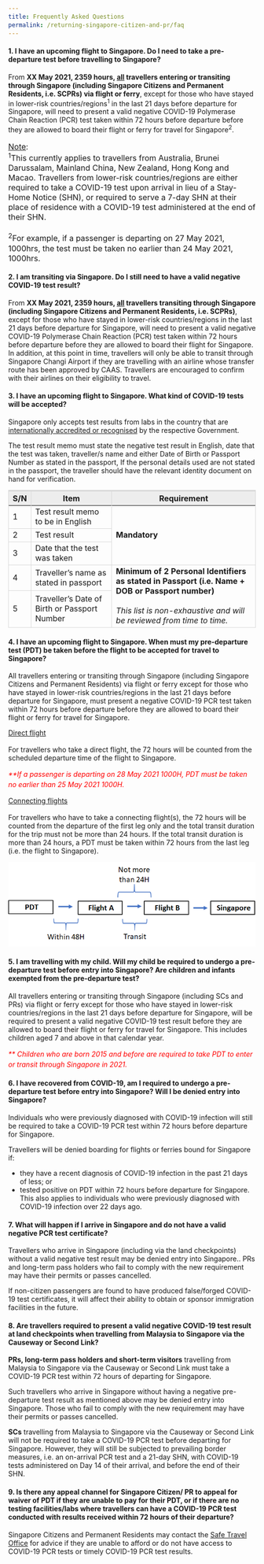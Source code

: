 ```yaml
---
title: Frequently Asked Questions
permalink: /returning-singapore-citizen-and-pr/faq
---
```

#### 1.	I have an upcoming flight to Singapore. Do I need to take a pre-departure test before travelling to Singapore? 

From <b>XX May 2021, 2359 hours, <u>all</u> travellers entering or transiting through Singapore (including Singapore Citizens and Permanent Residents, i.e. SCPRs) via flight or ferry</b>, except for those who have stayed in lower-risk countries/regions<sup>1</sup> in the last 21 days before departure for Singapore, will need to present a valid negative COVID-19 Polymerase Chain Reaction (PCR) test taken within 72 hours before departure before they are allowed to board their flight or ferry for travel for Singapore<sup>2</sup>.

<p style="font-size:16px;"><u>Note</u>:<br/>
<sup>1</sup>This currently applies to travellers from Australia, Brunei Darussalam, Mainland China, New Zealand, Hong Kong and Macao. Travellers from lower-risk countries/regions are either required to take a COVID-19 test upon arrival in lieu of a Stay-Home Notice (SHN), or required to serve a 7-day SHN at their place of residence with a COVID-19 test administered at the end of their SHN.<br/><br/>
<sup>2</sup>For example, if a passenger is departing on 27 May 2021, 1000hrs, the test must be taken no earlier than 24 May 2021, 1000hrs.</p>



#### 2.	I am transiting via Singapore. Do I still need to have a valid negative COVID-19 test result?

From <b>XX May 2021, 2359 hours, <u>all</u> travellers transiting through Singapore (including Singapore Citizens and Permanent Residents, i.e. SCPRs)</b>, except for those who have stayed in lower-risk countries/regions in the last 21 days before departure for Singapore, will need to present a valid negative COVID-19 Polymerase Chain Reaction (PCR) test taken within 72 hours before departure before they are allowed to board their flight for Singapore.
In addition, at this point in time, travellers will only be able to transit through Singapore Changi Airport if they are travelling with an airline whose transfer route has been approved by CAAS. Travellers are encouraged to confirm with their airlines on their eligibility to travel. 

#### 3.	I have an upcoming flight to Singapore. What kind of COVID-19 tests will be accepted? 

Singapore only accepts test results from labs in the country that are <a href="https://www.moh.gov.sg/covid-19/accreditation-bodies-for-covid-19-testing">internationally accredited or recognised</a> by the respective Government. 

The test result memo must state the negative test result in English, date that the test was taken, traveller/s name and either Date of Birth or Passport Number as stated in the passport, If the personal details used are not stated in the passport, the traveller should have the relevant identity document on hand for verification. 

<table>
<thead>
<tr>
    <th style="font-size:16px;border-top:3px solid #D8D8D8; border-left:1px solid #D8D8D8; border-right:1px solid #D8D8D8; background-color:#EDEDED">S/N</th>
    <th style="font-size:16px;border-top:3px solid #D8D8D8; border-left:1px solid #D8D8D8; border-right:1px solid #D8D8D8; background-color:#EDEDED">Item</th>
    <th style="font-size:16px;border-top:3px solid #D8D8D8; border-left:1px solid #D8D8D8; border-right:1px solid #D8D8D8; background-color:#EDEDED">Requirement</th>
  </tr>
</thead>
<tbody>
<tr>
<td style="font-size:16px; border-left:1px solid #D8D8D8; border-right:1px solid #D8D8D8; border-bottom:1px solid #D8D8D8;">1</td>
<td style="font-size:16px;border-right:1px solid #D8D8D8;border-bottom:1px solid #D8D8D8;">Test result memo to be in English</td>
<td rowspan="3" style="font-size:16px;border-right:1px solid #D8D8D8;border-bottom:1px solid #D8D8D8;"><b>Mandatory</b></td>
</tr>
<tr>
<td style="font-size:16px; border-left:1px solid #D8D8D8; border-right:1px solid #D8D8D8; border-bottom:1px solid #D8D8D8;">2</td>
<td style="font-size:16px;border-right:1px solid #D8D8D8;border-bottom:1px solid #D8D8D8;">Test result</td>
</tr>
<tr>
<td style="font-size:16px; border-left:1px solid #D8D8D8; border-right:1px solid #D8D8D8; border-bottom:1px solid #D8D8D8;">3</td>
<td style="font-size:16px;border-right:1px solid #D8D8D8;border-bottom:1px solid #D8D8D8;">Date that the test was taken</td>
</tr>
<tr>
<td style="font-size:16px; border-left:1px solid #D8D8D8; border-right:1px solid #D8D8D8; border-bottom:1px solid #D8D8D8;">4</td>
<td style="font-size:16px;border-right:1px solid #D8D8D8;border-bottom:1px solid #D8D8D8;">Traveller’s name as stated in passport</td>
<td rowspan="2" style="font-size:16px;border-right:1px solid #D8D8D8;border-bottom:1px solid #D8D8D8;"><b>Minimum of 2 Personal Identifiers as stated in Passport (i.e. Name + DOB or Passport number)</b><br/><br/>
<i>This list is non-exhaustive and will be reviewed from time to time.</i>
</td>
</tr>
<tr>
<td style="font-size:16px; border-left:1px solid #D8D8D8; border-right:1px solid #D8D8D8; border-bottom:1px solid #D8D8D8;">5</td>
<td style="font-size:16px;border-right:1px solid #D8D8D8;border-bottom:1px solid #D8D8D8;">Traveller’s Date of Birth or Passport Number</td>
</tr>
</tbody>
</table>

<!-- Are Antigen Rapid Tests (ARTs) acceptable for the pre-departure testing requirement?

Currently, the PCR test is used in Singapore as the definitive test for the confirmation of COVID-19 cases. Antigen Rapid Tests will not be accepted for the pre-departure COVID-19 test. --> 

#### 4.	I have an upcoming flight to Singapore. When must my pre-departure test (PDT) be taken before the flight to be accepted for travel to Singapore?

All travellers entering or transiting through Singapore (including Singapore Citizens and Permanent Residents) via flight or ferry except for those who have stayed in lower-risk countries/regions in the last 21 days before departure for Singapore,  must present a negative COVID-19 PCR test taken within 72 hours before departure before they are allowed to board their flight or ferry for travel for Singapore.  

<u>Direct flight</u><br/><br/>
For travellers who take a direct flight, the 72 hours will be counted from the scheduled departure time of the flight to Singapore.

<p style="line-height:1.5; color:red;"><i>**If a passenger is departing on 28 May 2021 1000H, PDT must be taken no earlier than 25 May 2021 1000H.</i></p>

<u>Connecting flights</u><br/><br/>
For travellers who have to take a connecting flight(s), the 72 hours will be counted from the departure of the first leg only and the total transit duration for the trip must not be more than 24 hours. If the total transit duration is more than 24 hours, a PDT must be taken within 72 hours from the last leg (i.e. the flight to Singapore). 
 
<img src="/images/PDT_Transit.png">
 

#### 5.	I am travelling with my child. Will my child be required to undergo a pre-departure test before entry into Singapore? Are children and infants exempted from the pre-departure test?

All travellers entering or transiting through Singapore (including SCs and PRs) via flight or ferry except for those who have stayed in lower-risk countries/regions in the last 21 days before departure for Singapore, will be required to present a valid negative COVID-19 test result before they are allowed to board their flight or ferry for travel for Singapore. This includes children aged 7 and above in that calendar year.

<p style="line-height:1.5; color:red;"><i>** Children who are born 2015 and before are required to take PDT to enter or transit through Singapore in 2021.</i></p>

#### 6.	I have recovered from COVID-19, am I required to undergo a pre-departure test before entry into Singapore? Will I be denied entry into Singapore?

Individuals who were previously diagnosed with COVID-19 infection will still be required to take a COVID-19 PCR test within 72 hours before departure for Singapore. 

Travellers will be denied boarding for flights or ferries bound for Singapore if:

<ul>
<li>they have a recent diagnosis of COVID-19 infection in the past 21 days of less; or</li>
<li>tested positive on PDT within 72 hours before departure for Singapore. This also applies to individuals who were previously diagnosed with COVID-19 infection over 22 days ago.</li>
</ul>

#### 7.	What will happen if I arrive in Singapore and do not have a valid negative PCR test certificate?

Travellers who arrive in Singapore (including via the land checkpoints) without a valid negative test result may be denied entry into Singapore.. PRs and long-term pass holders who fail to comply with the new requirement may have their permits or passes cancelled.

If non-citizen passengers are found to have produced false/forged COVID-19 test certificates, it will affect their ability to obtain or sponsor immigration facilities in the future.


#### 8.	Are travellers required to present a valid negative COVID-19 test result at land checkpoints when travelling from Malaysia to Singapore via the Causeway or Second Link? 

<b>PRs, long-term pass holders and short-term visitors</b> travelling from Malaysia to Singapore via the Causeway or Second Link must take a COVID-19 PCR test within 72 hours of departing for Singapore.
 
Such travellers who arrive in Singapore without having a negative pre-departure test result as mentioned above may be denied entry into Singapore. Those who fail to comply with the new requirement may have their permits or passes cancelled.

<b>SCs</b> travelling from Malaysia to Singapore via the Causeway or Second Link will not be required to take a COVID-19 PCR test before departing for Singapore. However, they will still be subjected to prevailing border measures, i.e. an on-arrival PCR test and a 21-day SHN, with COVID-19 tests administered on Day 14 of their arrival, and before the end of their SHN.

#### 9.	Is there any appeal channel for Singapore Citizen/ PR to appeal for waiver of PDT if they are unable to pay for their PDT, or if there are no testing facilities/labs where travellers can have a COVID-19 PCR test conducted with results received within 72 hours of their departure?

Singapore Citizens and Permanent Residents may contact the <a href="https://go.gov.sg/sto-enquiry">Safe Travel Office</a> for advice if they are unable to afford or do not have access to COVID-19 PCR tests or timely COVID-19 PCR test results.